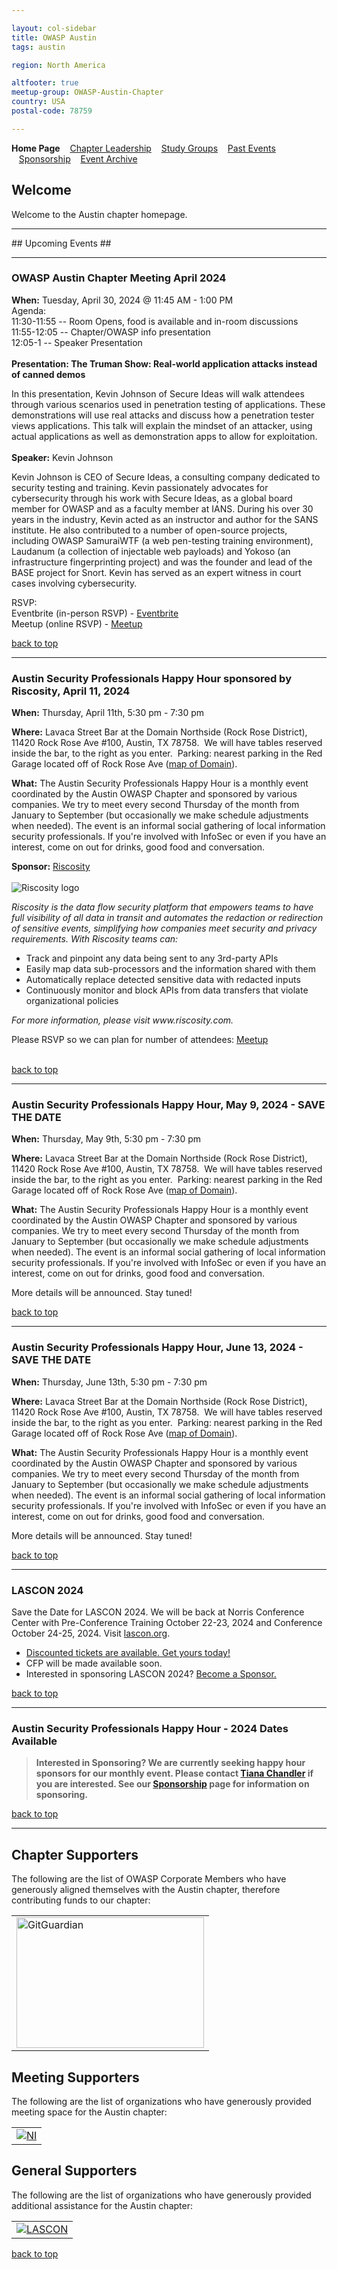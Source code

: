 ```yaml
---

layout: col-sidebar
title: OWASP Austin
tags: austin

region: North America

altfooter: true
meetup-group: OWASP-Austin-Chapter
country: USA
postal-code: 78759

---
```

<!-- rebuild -->
<strong>Home Page</strong>
&nbsp;&nbsp;&nbsp;[Chapter Leadership](leadership.md)
&nbsp;&nbsp;&nbsp;[Study Groups](studygroups.md)
&nbsp;&nbsp;&nbsp;[Past Events](pastevents.md)
&nbsp;&nbsp;&nbsp;[Sponsorship](sponsorship.md)
&nbsp;&nbsp;&nbsp;[Event Archive](pasteventsarchive.md)

Welcome
-------
Welcome to the Austin chapter homepage.

<hr/>
## Upcoming Events ##
<hr>

### OWASP Austin Chapter Meeting April 2024 ###

**When:** Tuesday, April 30, 2024 @ 11:45 AM - 1:00 PM<br>
Agenda:<br>
11:30-11:55 -- Room Opens, food is available and in-room discussions<br>
11:55-12:05 -- Chapter/OWASP info presentation<br>
12:05-1  -- Speaker Presentation<br>
<br>
**Presentation: The Truman Show: Real-world application attacks instead of canned demos**

In this presentation, Kevin Johnson of Secure Ideas will walk attendees through various scenarios used in penetration testing of applications.  These demonstrations will use real attacks and discuss how a penetration tester views applications.  This talk will explain the mindset of an attacker, using actual applications as well as demonstration apps to allow for exploitation.
<br><br>
**Speaker:** 
Kevin Johnson

Kevin Johnson is CEO of Secure Ideas, a consulting company dedicated to security testing and training. Kevin passionately advocates for cybersecurity through his work with Secure Ideas, as a global board member for OWASP and as a faculty member at IANS. During his over 30 years in the industry, Kevin acted as an instructor and author for the SANS institute. He also contributed to a number of open-source projects, including OWASP SamuraiWTF (a web pen-testing training environment), Laudanum (a collection of injectable web payloads) and Yokoso (an infrastructure fingerprinting project) and was the founder and lead of the BASE project for Snort. Kevin has served as an expert witness in court cases involving cybersecurity.

RSVP:<br>
Eventbrite (in-person RSVP) - <a href="https://www.eventbrite.com/e/owasp-austin-chapter-monthly-meeting-april-2024-group-1-tickets-879128425787">Eventbrite</a><br>
Meetup (online RSVP) - <a href="https://www.meetup.com/owasp-austin-chapter/events/298207001/">Meetup</a>

[back to top](#welcome)
<hr>

### Austin Security Professionals Happy Hour sponsored by Riscosity, April 11, 2024 ###

**When:** Thursday, April 11th, 5:30 pm - 7:30 pm

**Where:** Lavaca Street Bar at the Domain Northside (Rock Rose District), 11420 Rock Rose Ave #100, Austin, TX 78758.  We will have tables reserved inside the bar, to the right as you enter.  Parking: nearest parking in the Red Garage located off of Rock Rose Ave (<a href="https://domainnorthside.com/map/" target="_blank">map of Domain</a>). 

**What:** The Austin Security Professionals Happy Hour is a monthly event coordinated by the Austin OWASP Chapter and sponsored by various companies. We try to meet every second Thursday of the month from January to September (but occasionally we make schedule adjustments when needed). The event is an informal social gathering of local information security professionals. If you're involved with InfoSec or even if you have an interest, come on out for drinks, good food and conversation.

**Sponsor:** <a href="https://www.riscosity.com/" target="_blank">Riscosity</a>
<br/><br/><img src="assets/images/Riscosity Logo_Purple_3.png" alt="Riscosity logo"/>
<p><em>Riscosity is the data flow security platform that empowers teams to have full visibility of all data in transit and automates the redaction or redirection of sensitive events, simplifying how companies meet security and privacy requirements. With Riscosity teams can:</em></p>
<ul><li>Track and pinpoint any data being sent to any 3rd-party APIs</li>
<li>Easily map data sub-processors and the information shared with them</li>
<li>Automatically replace detected sensitive data with redacted inputs</li>
<li>Continuously monitor and block APIs from data transfers that violate organizational policies</li></ul>
<p><em>For more information, please visit www.riscosity.com.</em></p>

Please RSVP so we can plan for number of attendees: 
<a href="https://www.meetup.com/owasp-austin-chapter/events/299656027/" target="_blank"> Meetup </a>
<br><br>

[back to top](#welcome)
<hr>

### Austin Security Professionals Happy Hour, May 9, 2024 - SAVE THE DATE ###

**When:** Thursday, May 9th, 5:30 pm - 7:30 pm

**Where:** Lavaca Street Bar at the Domain Northside (Rock Rose District), 11420 Rock Rose Ave #100, Austin, TX 78758.  We will have tables reserved inside the bar, to the right as you enter.  Parking: nearest parking in the Red Garage located off of Rock Rose Ave (<a href="https://domainnorthside.com/map/" target="_blank">map of Domain</a>). 

**What:** The Austin Security Professionals Happy Hour is a monthly event coordinated by the Austin OWASP Chapter and sponsored by various companies. We try to meet every second Thursday of the month from January to September (but occasionally we make schedule adjustments when needed). The event is an informal social gathering of local information security professionals. If you're involved with InfoSec or even if you have an interest, come on out for drinks, good food and conversation.

<p>More details will be announced. Stay tuned!</p>
<!--- **Sponsor:** <a href="company-url-here" target="_blank">TBA</a>
<br/><br/><img src="assets/images/????.jpg" alt="???"/>
<p><em>TBA</em></p> -->

<!-- <br>
Please RSVP so we can plan for number of attendees: 
<a href="https://www.meetup.com/owasp-austin-chapter/events/????/" target="_blank"> Meetup </a> 
<br><br> -->

[back to top](#welcome)
<hr>

### Austin Security Professionals Happy Hour, June 13, 2024 - SAVE THE DATE ###

**When:** Thursday, June 13th, 5:30 pm - 7:30 pm

**Where:** Lavaca Street Bar at the Domain Northside (Rock Rose District), 11420 Rock Rose Ave #100, Austin, TX 78758.  We will have tables reserved inside the bar, to the right as you enter.  Parking: nearest parking in the Red Garage located off of Rock Rose Ave (<a href="https://domainnorthside.com/map/" target="_blank">map of Domain</a>). 

**What:** The Austin Security Professionals Happy Hour is a monthly event coordinated by the Austin OWASP Chapter and sponsored by various companies. We try to meet every second Thursday of the month from January to September (but occasionally we make schedule adjustments when needed). The event is an informal social gathering of local information security professionals. If you're involved with InfoSec or even if you have an interest, come on out for drinks, good food and conversation.

<p>More details will be announced. Stay tuned!</p>
<!--- **Sponsor:** <a href="company-url-here" target="_blank">TBA</a>
<br/><br/><img src="assets/images/????.jpg" alt="???"/>
<p><em>TBA</em></p> -->

<!-- <br>
Please RSVP so we can plan for number of attendees: 
<a href="https://www.meetup.com/owasp-austin-chapter/events/????/" target="_blank"> Meetup </a> 
<br><br> -->

[back to top](#welcome)
<hr>

### LASCON 2024 ###

Save the Date for LASCON 2024. We will be back at Norris Conference Center with Pre-Conference Training October 22-23, 2024 and Conference October 24-25, 2024. Visit <a href="https://lascon.org/" target="_blank">lascon.org</a>.

<ul><li><a href="https://lascon.org/tickets/" target="_blank">Discounted tickets are available. Get yours today!</a></li>
<li>CFP will be made available soon. <!--- <a href="https://lascon.org/cfp/" target="_blank">Submit your CFP today!</a> --></li>
<li>Interested in sponsoring LASCON 2024? <a href="https://lascon.org/become-a-sponsor/" target="_blank">Become a Sponsor.</a></li>
</ul>

[back to top](#welcome)
<hr>

### Austin Security Professionals Happy Hour - 2024 Dates Available ###

> **Interested in Sponsoring? We are currently seeking happy hour sponsors for our monthly event. Please contact <a href="mailto:tiana.chandler@owasp.org?subject=OWASP Happy Hour Sponsor">Tiana Chandler</a> if you are interested. See our <a href="https://owasp.org/www-chapter-austin/sponsorship.html">Sponsorship</a> page for information on sponsoring.**

[back to top](#welcome)
<hr>


Chapter Supporters
----------------
The following are the list of OWASP Corporate Members who have generously aligned themselves with the Austin chapter, therefore contributing funds to our chapter:

<table cellpadding="15" cellspacing="0">
<tr>
<td>
<a href="https://www.gitguardian.com" target="_blank"><img src="assets/images/GitGuardian_Logo.png" alt="GitGuardian" width="300" height="209"/></a>
</td>
</tr>
</table>

Meeting Supporters
----------------
The following are the list of organizations who have generously provided meeting space for the Austin chapter:
<table cellpadding="15" cellspacing="0">
<tr>
<td>
  <a href="https://www.ni.com" target="_blank"><img src="assets/images/ni.png" alt="NI"/></a>
</td>
</tr>
</table>

General Supporters
----------------
The following are the list of organizations who have generously provided additional assistance for the Austin chapter:
<table cellpadding="15" cellspacing="0">
<tr>
<td>
  <a href="https://www.lascon.org" target="_blank"><img src="assets/images/Lascon500x109.jpg" alt="LASCON"/></a>
</td>
</tr>
</table>

[back to top](#welcome)
